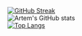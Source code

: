 [![GitHub Streak](https://streak-stats.demolab.com/?user=ArtemKolodko&theme=dark&background=000000)](https://git.io/streak-stats)<br />
![Artem's GitHub stats](https://github-readme-stats.vercel.app/api?username=ArtemKolodko&show_icons=true&theme=dracula)<br />
[![Top Langs](https://github-readme-stats.vercel.app/api/top-langs/?username=ArtemKolodko&layout=compact&theme=dracula)](https://github.com/anuraghazra/github-readme-stats)
